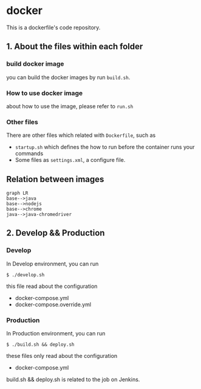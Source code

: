 # docker

This is a dockerfile's code repository.

## 1. About the files within each folder

### build docker image 
you can build the docker images by run `build.sh`.

### How to use docker image 
about how to use the image, please refer to `run.sh`

### Other files
There are other files which related with `Dockerfile`,
such as
* `startup.sh` which defines the how to run before the container runs your commands
* Some files as `settings.xml`, a configure file.

## Relation between images 

```
graph LR
base-->java
base-->nodejs
base-->chrome
java-->java-chromedriver
```

## 2. Develop && Production

### Develop
In Develop environment, you can run 
```
$ ./develop.sh
```
this file read about the configuration
- docker-compose.yml
- docker-compose.override.yml

### Production
In Production environment, you can run 
```
$ ./build.sh && deploy.sh
```
these files only read about the configuration
- docker-compose.yml

build.sh && deploy.sh is related to the job on Jenkins.